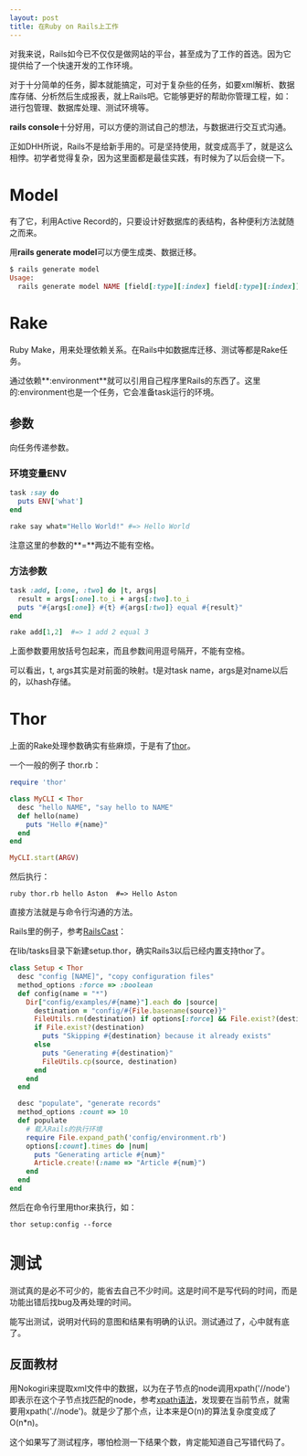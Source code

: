 ```yaml
---
layout: post
title: 在Ruby on Rails上工作
---
```


对我来说，Rails如今已不仅仅是做网站的平台，甚至成为了工作的首选。因为它提供给了一个快速开发的工作环境。

对于十分简单的任务，脚本就能搞定，可对于复杂些的任务，如要xml解析、数据库存储、分析然后生成报表，就上Rails吧。它能够更好的帮助你管理工程，如：进行包管理、数据库处理、测试环境等。

**rails console**十分好用，可以方便的测试自己的想法，与数据进行交互式沟通。

正如DHH所说，Rails不是给新手用的。可是坚持使用，就变成高手了，就是这么相悖。初学者觉得复杂，因为这里面都是最佳实践，有时候为了以后会绕一下。

# Model
有了它，利用Active Record的，只要设计好数据库的表结构，各种便利方法就随之而来。

用**rails generate model**可以方便生成类、数据迁移。

```ruby
$ rails generate model
Usage:
  rails generate model NAME [field[:type][:index] field[:type][:index]] [options]
```

# Rake
Ruby Make，用来处理依赖关系。在Rails中如数据库迁移、测试等都是Rake任务。

通过依赖**:environment**就可以引用自己程序里Rails的东西了。这里的:environment也是一个任务，它会准备task运行的环境。

## 参数
向任务传递参数。

### 环境变量ENV

```ruby
task :say do
  puts ENV['what']
end

rake say what="Hello World!" #=> Hello World
```

注意这里的参数的**=**两边不能有空格。

### 方法参数

```ruby
task :add, [:one, :two] do |t, args|
  result = args[:one].to_i + args[:two].to_i
  puts "#{args[:one]} #{t} #{args[:two]} equal #{result}"
end

rake add[1,2]  #=> 1 add 2 equal 3
```

上面参数要用放括号包起来，而且参数间用逗号隔开，不能有空格。

可以看出，t, args其实是对前面的映射。t是对task name，args是对name以后的，以hash存储。

# Thor
上面的Rake处理参数确实有些麻烦，于是有了[thor](http://whatisthor.com/)。

一个一般的例子 thor.rb：

```ruby
require 'thor'

class MyCLI < Thor
  desc "hello NAME", "say hello to NAME"
  def hello(name)
    puts "Hello #{name}"
  end
end

MyCLI.start(ARGV)
```

然后执行：

```
ruby thor.rb hello Aston  #=> Hello Aston
```

直接方法就是与命令行沟通的方法。

Rails里的例子，参考[RailsCast](http://railscasts.com/episodes/242-thor)：

在lib/tasks目录下新建setup.thor，确实Rails3以后已经内置支持thor了。

```ruby
class Setup < Thor
  desc "config [NAME]", "copy configuration files"
  method_options :force => :boolean
  def config(name = "*")
    Dir["config/examples/#{name}"].each do |source|
      destination = "config/#{File.basename(source)}"
      FileUtils.rm(destination) if options[:force] && File.exist?(destination)
      if File.exist?(destination)
        puts "Skipping #{destination} because it already exists"
      else
        puts "Generating #{destination}"
        FileUtils.cp(source, destination)
      end
    end
  end

  desc "populate", "generate records"
  method_options :count => 10
  def populate
    # 载入Rails的执行环境
    require File.expand_path('config/environment.rb')
    options[:count].times do |num|
      puts "Generating article #{num}"
      Article.create!(:name => "Article #{num}")
    end
  end
end

```

然后在命令行里用thor来执行，如：

```
thor setup:config --force
```

# 测试
测试真的是必不可少的，能省去自己不少时间。这是时间不是写代码的时间，而是功能出错后找bug及再处理的时间。

能写出测试，说明对代码的意图和结果有明确的认识。测试通过了，心中就有底了。

## 反面教材
用Nokogiri来提取xml文件中的数据，以为在子节点的node调用xpath('//node')即表示在这个子节点找匹配的node，参考[xpath语法][3]，发现要在当前节点，就需要用xpath('.//node')。就是少了那个点，让本来是O(n)的算法复杂度变成了O(n*n)。

这个如果写了测试程序，哪怕检测一下结果个数，肯定能知道自己写错代码了。


[1]: http://archives.ryandaigle.com/articles/2007/6/22/using-command-line-parameters-w-rake-and-capistrano
[2]: http://viget.com/extend/protip-passing-parameters-to-your-rake-tasks
[3]: http://www.w3school.com.cn/xpath/xpath_syntax.asp
